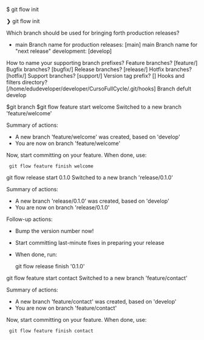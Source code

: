 $ git flow init

❯ git flow init

Which branch should be used for bringing forth production releases?

- main
Branch name for production releases: [main] main
Branch name for "next release" development: [develop]

How to name your supporting branch prefixes?
Feature branches? [feature/]
Bugfix branches? [bugfix/]
Release branches? [release/]
Hotfix branches? [hotfix/]
Support branches? [support/]
Version tag prefix? []
Hooks and filters directory? [/home/edudeveloper/developer/CursoFullCycle/.git/hooks]
Branch defult develop

$git branch
$git flow feature start welcome
Switched to a new branch 'feature/welcome'

Summary of actions:

- A new branch 'feature/welcome' was created, based on 'develop'
- You are now on branch 'feature/welcome'

Now, start committing on your feature. When done, use:

     git flow feature finish welcome
git flow release start 0.1.0
Switched to a new branch 'release/0.1.0'

Summary of actions:

- A new branch 'release/0.1.0' was created, based on 'develop'
- You are now on branch 'release/0.1.0'

Follow-up actions:

- Bump the version number now!
- Start committing last-minute fixes in preparing your release
- When done, run:

     git flow release finish '0.1.0'

git flow feature start contact
Switched to a new branch 'feature/contact'

Summary of actions:

- A new branch 'feature/contact' was created, based on 'develop'
- You are now on branch 'feature/contact'

Now, start committing on your feature. When done, use:

     git flow feature finish contact
